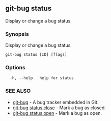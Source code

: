 ## git-bug status

Display or change a bug status.

### Synopsis

Display or change a bug status.

```
git-bug status [ID] [flags]
```

### Options

```
  -h, --help   help for status
```

### SEE ALSO

* [git-bug](git-bug.md)	 - A bug tracker embedded in Git.
* [git-bug status close](git-bug_status_close.md)	 - Mark a bug as closed.
* [git-bug status open](git-bug_status_open.md)	 - Mark a bug as open.

